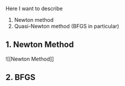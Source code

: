 Here I want to describe
1. Newton method
2. Quasi-Newton method (BFGS in particular)

## 1. Newton Method

![[Newton Method]]


## 2. BFGS




